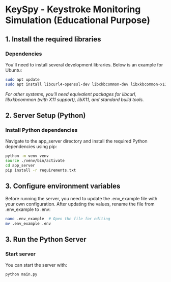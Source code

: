 # KeySpy - Keystroke Monitoring Simulation (Educational Purpose)

## 1. Install the required libraries

### Dependencies
You'll need to install several development libraries. Below is an example for Ubuntu:
```bash
sudo apt update
sudo apt install libcurl4-openssl-dev libxkbcommon-dev libxkbcommon-x11-dev libx11-dev libx11-xcb-dev gcc make python3 python3-venv
```

*For other systems, you'll need equivalent packages for libcurl, libxkbcommon (with X11 support), libX11, and standard build tools.*

## 2. Server Setup (Python)
### Install Python dependencies
Navigate to the app_server directory and install the required Python dependencies using pip:
```bash
python -m venv venv
source ./venv/bin/activate
cd app_server
pip install -r requirements.txt
```

## 3. Configure environment variables

Before running the server, you need to update the .env_example file with your own configuration.
After updating the values, rename the file from .env_example to .env:
```bash
nano .env_example  # Open the file for editing
mv .env_example .env
```


## 3. Run the Python Server
### Start server
You can start the server with:
```bash
python main.py
```